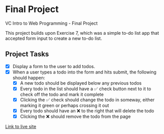 # Final Project
VC Intro to Web Programming - Final Project

This project builds upon Exercise 7, which was a simple to-do list app that accepted form input to create a new to-do list.

## Project Tasks

- [x] Display a form to the user to add todos.
- [x] When a user types a todo into the form and hits submit, the following should happen:
  - [x] A new todo should be displayed below any previous todos
  - [x] Every todo in the list should have a ✅ check button next to it to check off the todo and mark it complete
  - [x] Clicking the ✅ check should change the todo in someway, either marking it green or perhaps crossing it out
  - [x] Every todo should have an ❌ to the right that will delete the todo
  - [x] Clicking the ❌ should remove the todo from the page

[Link to live site](https://brookescodestuff.github.io/dig1102-final-project/)